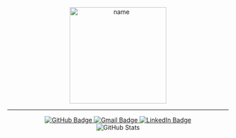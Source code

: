 <div id="header" align="center">
    <img src="https://readme-typing-svg.herokuapp.com?size=25&color=667395&vCenter=true&width=250&height=30&lines=Taeteataetealalala+;Hi+I'm+Taehee+:)++++" width=220 alt="name">
</div>

---

<div id="stats" align="center">
    <div id="badges">
        <a href="https://github.com/Taehee-K">
            <img src="https://img.shields.io/badge/GitHub-black?style=for-the-badge&logo=github&logoColor=white" alt="GitHub Badge"/>
        </a>
        <a href="mailto:taehee107275@gmail.com">
            <img src="https://img.shields.io/badge/Gmail-red?style=for-the-badge&logo=gmail&logoColor=white" alt="Gmail Badge"/>
        </a>
        <a href="https://www.linkedin.com/in/tae-hi/">
            <img src="https://img.shields.io/badge/LinkedIn-blue?style=for-the-badge&logo=linkedin&logoColor=white" alt="LinkedIn Badge"/>
        </a>
    </div>
    
<img src="https://github-readme-stats.vercel.app/api?username=Taehee-K&theme=tokyonight&count_private=true&show_icons=true" alt="GitHub Stats">

<!-- <img src="https://hits.seeyoufarm.com/api/count/incr/badge.svg?url=https%3A%2F%2Fgithub.com%2FTaehee-K&count_bg=%23667395&title_bg=%23555555&icon=pinboard.svg&icon_color=%23E7E7E7&title=HITS&edge_flat=true" alt="hits" /> -->
</div>
